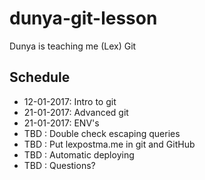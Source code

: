 # dunya-git-lesson
Dunya is teaching me (Lex) Git

## Schedule

- 12-01-2017: Intro to git
- 21-01-2017: Advanced git
- 21-01-2017: ENV's
- TBD       : Double check escaping queries
- TBD       : Put lexpostma.me in git and GitHub
- TBD       : Automatic deploying
- TBD       : Questions?
